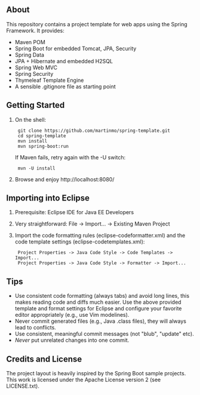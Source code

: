 About
-----

This repository contains a project template for web apps using the Spring
Framework. It provides:

* Maven POM
* Spring Boot for embedded Tomcat, JPA, Security
* Spring Data
* JPA + Hibernate and embedded H2SQL
* Spring Web MVC
* Spring Security
* Thymeleaf Template Engine
* A sensible .gitignore file as starting point

Getting Started
---------------

1. On the shell:

        git clone https://github.com/martinmo/spring-template.git
        cd spring-template
        mvn install
        mvn spring-boot:run

   If Maven fails, retry again with the -U switch:

        mvn -U install

2. Browse and enjoy http://localhost:8080/

Importing into Eclipse
----------------------

1. Prerequisite: Eclipse IDE for Java EE Developers

2. Very straightforward: File -> Import... -> Existing Maven Project

3. Import the code formatting rules (eclipse-codeformatter.xml) and the code
   template settings (eclipse-codetemplates.xml):

        Project Properties -> Java Code Style -> Code Templates -> Import...
        Project Properties -> Java Code Style -> Formatter -> Import...

Tips
----

* Use consistent code formatting (always tabs) and avoid long lines, this
  makes reading code and diffs much easier. Use the above provided template
  and format settings for Eclipse and configure your favorite editor
  appropriately (e.g., use Vim modelines).
* Never commit generated files (e.g., Java .class files), they will always
  lead to conflicts.
* Use consistent, meaningful commit messages (not "blub", "update" etc).
* *Never* put unrelated changes into one commit.

Credits and License
-------------------

The project layout is heavily inspired by the Spring Boot sample projects. This
work is licensed under the Apache License version 2 (see LICENSE.txt).

